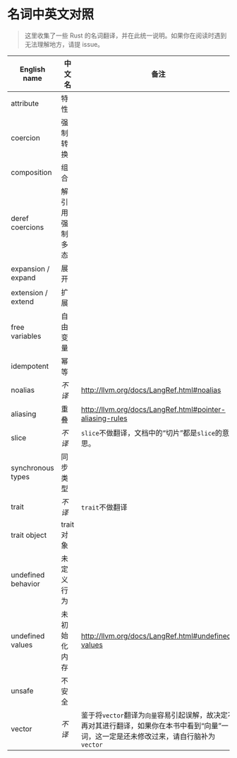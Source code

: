 # 名词中英文对照

> 这里收集了一些 Rust 的名词翻译，并在此统一说明。如果你在阅读时遇到无法理解地方，请提 issue。

English name            | 中文名            | 备注
-------------------     |------------      |------
attribute               | 特性              |
coercion                | 强制转换          |
composition             | 组合              |
deref coercions         | 解引用强制多态     | 
expansion / expand      | 展开              | 
extension / extend      | 扩展              | 
free variables          | 自由变量          |
idempotent              | 幂等              |
noalias                 | *不译*            | http://llvm.org/docs/LangRef.html#noalias
aliasing                | 重叠              | http://llvm.org/docs/LangRef.html#pointer-aliasing-rules
slice                   | *不译*            | `slice`不做翻译，文档中的“切片”都是`slice`的意思。
synchronous types       | 同步类型
trait                   | *不译*            | `trait`不做翻译
trait object            | trait 对象        | 
undefined behavior      | 未定义行为        |
undefined values        | 未初始化内存       | http://llvm.org/docs/LangRef.html#undefined-values
unsafe                  | 不安全            |
vector                  | *不译*            | 鉴于将`vector`翻译为`向量`容易引起误解，故决定不再对其进行翻译，如果你在本书中看到“向量”一词，这一定是还未修改过来，请自行脑补为`vector`